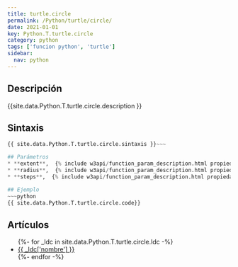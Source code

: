 ```yaml
---
title: turtle.circle
permalink: /Python/turtle/circle/
date: 2021-01-01
key: Python.T.turtle.circle
category: python
tags: ['funcion python', 'turtle']
sidebar: 
  nav: python
---
```


## Descripción
{{site.data.Python.T.turtle.circle.description }}

## Sintaxis
~~~python
{{ site.data.Python.T.turtle.circle.sintaxis }}~~~

## Parámetros
* **extent**,  {% include w3api/function_param_description.html propiedad=site.data.Python.T.turtle.circle valor="extent" %}
* **radius**,  {% include w3api/function_param_description.html propiedad=site.data.Python.T.turtle.circle valor="radius" %}
* **steps**,  {% include w3api/function_param_description.html propiedad=site.data.Python.T.turtle.circle valor="steps" %}

## Ejemplo
~~~python
{{ site.data.Python.T.turtle.circle.code}}
~~~

## Artículos
<ul>
{%- for _ldc in site.data.Python.T.turtle.circle.ldc -%}
   <li>
       <a href="{{_ldc['url'] }}">{{ _ldc['nombre'] }}</a>
   </li>
{%- endfor -%}
</ul>

